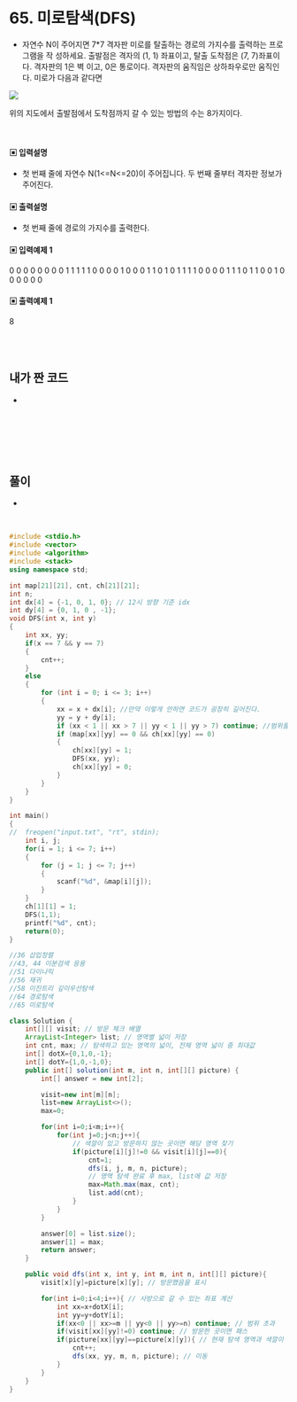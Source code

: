# 65. 미로탐색(DFS)

-   자연수 N이 주어지면 7\*7 격자판 미로를 탈출하는 경로의 가지수를 출력하는 프로그램을 작
    성하세요. 출발점은 격자의 (1, 1) 좌표이고, 탈출 도착점은 (7, 7)좌표이다. 격자판의 1은 벽
    이고, 0은 통로이다. 격자판의 움직임은 상하좌우로만 움직인다. 미로가 다음과 같다면

![](https://github.com/MinsoftK/c-Algorithm_Q/blob/master/img/65.png?raw=true)

위의 지도에서 출발점에서 도착점까지 갈 수 있는 방법의 수는 8가지이다.

<br/>

#### ▣ 입력설명

-   첫 번째 줄에 자연수 N(1<=N<=20)이 주어집니다.
    두 번째 줄부터 격자판 정보가 주어진다.

#### ▣ 출력설명

-   첫 번째 줄에 경로의 가지수를 출력한다.

#### ▣ 입력예제 1

0 0 0 0 0 0 0
0 1 1 1 1 1 0
0 0 0 1 0 0 0
1 1 0 1 0 1 1
1 1 0 0 0 0 1
1 1 0 1 1 0 0
1 0 0 0 0 0 0

#### ▣ 출력예제 1

8

<br/>
<br/>

## 내가 짠 코드

-

<br/>

```c++


```

<br><br>

## 풀이

-

<br/>

```c++
#include <stdio.h>
#include <vector>
#include <algorithm>
#include <stack>
using namespace std;

int map[21][21], cnt, ch[21][21];
int n;
int dx[4] = {-1, 0, 1, 0}; // 12시 방향 기준 idx
int dy[4] = {0, 1, 0 , -1};
void DFS(int x, int y)
{
	int xx, yy;
	if(x == 7 && y == 7)
	{
		cnt++;
	}
	else
	{
		for (int i = 0; i <= 3; i++)
		{
			xx = x + dx[i]; //만약 이렇게 안하면 코드가 굉장히 길어진다.
			yy = y + dy[i];
			if (xx < 1 || xx > 7 || yy < 1 || yy > 7) continue; //범위를 벗어나면 다른 경로를 탐색하게 한다.
			if (map[xx][yy] == 0 && ch[xx][yy] == 0)
			{
				ch[xx][yy] = 1;
				DFS(xx, yy);
				ch[xx][yy] = 0;
			}
		}
	}
}

int main()
{
//	freopen("input.txt", "rt", stdin);
	int i, j;
	for(i = 1; i <= 7; i++)
	{
		for (j = 1; j <= 7; j++)
		{
			scanf("%d", &map[i][j]);
		}
	}
	ch[1][1] = 1;
	DFS(1,1);
	printf("%d", cnt);
	return(0);
}

//36 삽입정렬
//43, 44 이분검색 응용
//51 다이나믹
//56 재귀
//58 이진트리 깊이우선탐색
//64 경로탐색
//65 미로탐색

```

```java
class Solution {
    int[][] visit; // 방문 체크 배열
    ArrayList<Integer> list; // 영역별 넓이 저장
    int cnt, max; // 탐색하고 있는 영역의 넓이, 전체 영역 넓이 중 최대값
    int[] dotX={0,1,0,-1};
    int[] dotY={1,0,-1,0};
    public int[] solution(int m, int n, int[][] picture) {
        int[] answer = new int[2];

        visit=new int[m][n];
        list=new ArrayList<>();
        max=0;

        for(int i=0;i<m;i++){
            for(int j=0;j<n;j++){
                // 색깔이 있고 방문하지 않는 곳이면 해당 영역 찾기
                if(picture[i][j]!=0 && visit[i][j]==0){
                    cnt=1;
                    dfs(i, j, m, n, picture);
                    // 영역 탐색 완료 후 max, list에 값 저장
                    max=Math.max(max, cnt);
                    list.add(cnt);
                }
            }
        }

        answer[0] = list.size();
        answer[1] = max;
        return answer;
    }

    public void dfs(int x, int y, int m, int n, int[][] picture){
        visit[x][y]=picture[x][y]; // 방문했음을 표시

        for(int i=0;i<4;i++){ // 사방으로 갈 수 있는 좌표 계산
            int xx=x+dotX[i];
            int yy=y+dotY[i];
            if(xx<0 || xx>=m || yy<0 || yy>=n) continue; // 범위 초과
            if(visit[xx][yy]!=0) continue; // 방문한 곳이면 패스
            if(picture[xx][yy]==picture[x][y]){ // 현재 탐색 영역과 색깔이 같다면
                cnt++;
                dfs(xx, yy, m, n, picture); // 이동
            }
        }
    }
}
```
